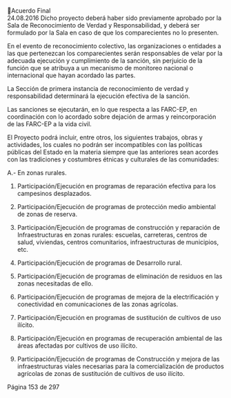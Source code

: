 Acuerdo Final  
24.08.2016 
Dicho  proyecto  deberá  haber  sido  previamente  aprobado  por  la  Sala  de  Reconocimiento  de  Verdad  y 
Responsabilidad, y deberá ser formulado por la Sala en caso de que los comparecientes no lo presenten. 
 
En  el  evento  de  reconocimiento  colectivo,  las  organizaciones  o  entidades  a  las  que  pertenezcan  los 
comparecientes serán responsables de velar por la adecuada ejecución y cumplimiento de la sanción, sin 
perjuicio de la función que se atribuya a un mecanismo de monitoreo nacional o internacional que hayan 
acordado las partes. 
 
La Sección de primera instancia de reconocimiento de verdad y responsabilidad determinará la ejecución 
efectiva de la sanción.  
 
Las sanciones se ejecutarán, en lo que respecta a las FARC-EP, en coordinación con lo acordado sobre 
dejación de armas y reincorporación de las FARC-EP a la vida civil. 
 
El Proyecto podrá incluir, entre otros, los siguientes trabajos, obras y actividades, los cuales no podrán ser 
incompatibles con las políticas públicas del Estado en la materia siempre que las anteriores sean acordes 
con las tradiciones y costumbres étnicas y culturales de las comunidades:  
 
A.- En zonas rurales. 
 
1. Participación/Ejecución  en  programas  de  reparación  efectiva  para  los  campesinos 
desplazados. 
 
2. Participación/Ejecución de programas de protección medio ambiental de zonas de reserva. 
 
3. Participación/Ejecución de programas de construcción y reparación de Infraestructuras en 
zonas  rurales:  escuelas,  carreteras,  centros  de  salud,  viviendas,  centros  comunitarios, 
infraestructuras de municipios, etc. 
 
4. Participación/Ejecución de programas de Desarrollo rural. 
 
5. Participación/Ejecución de programas de eliminación de residuos en las zonas necesitadas de 
ello. 
 
6. Participación/Ejecución  de  programas  de  mejora  de  la  electrificación  y  conectividad  en 
comunicaciones de las zonas agrícolas. 
 
7. Participación/Ejecución en programas de sustitución de cultivos de uso ilícito.  
 
8. Participación/Ejecución en programas de recuperación ambiental de las áreas afectadas por 
cultivos de uso ilícito. 
 
9. Participación/Ejecución de programas de Construcción y mejora de las infraestructuras viales 
necesarias para la comercialización de productos agrícolas de zonas de sustitución de cultivos 
de uso ilícito. 
 
 
Página 153 de 297 
 

